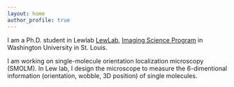 ```yaml
---
layout: home
author_profile: true
---
```


I am a Ph.D. student in Lewlab [LewLab](https://lewlab.wustl.edu/), [Imaging Science Program](https://engineering.wustl.edu/academics/programs/imaging-science/index.html) 
in Washington University in St. Louis. 

I am working on single-molecule orientation localization microscopy (SMOLM). In Lew lab, I design the microscope to measure the 6-dimentional information (orientation, wobble, 3D position) of single molecules. 
